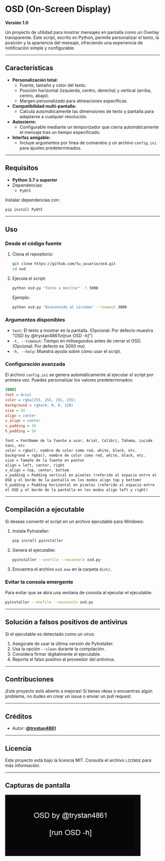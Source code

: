 # OSD (On-Screen Display)

**Versión 1.0**

Un proyecto de utilidad para mostrar mensajes en pantalla como un Overlay transparente. Este script, escrito en Python, permite personalizar el texto, la posición y la apariencia del mensaje, ofreciendo una experiencia de notificación simple y configurable.

---

## Características

- **Personalización total:**
  - Fuente, tamaño y color del texto.
  - Posición horizontal (izquierda, centro, derecha) y vertical (arriba, centro, abajo).
  - Margen personalizado para alineaciones específicas.
- **Compatibilidad multi-pantalla:**
  - Calcula automáticamente las dimensiones de texto y pantalla para adaptarse a cualquier resolución.
- **Autocierre:**
  - Configurable mediante un temporizador que cierra automáticamente el mensaje tras un tiempo especificado.
- **Interfaz amigable:**
  - Incluye argumentos por línea de comandos y un archivo `config.ini` para ajustes predeterminados.

---

## Requisitos

- **Python 3.7 o superior**
- Dependencias:
  - `PyQt5`

Instalar dependencias con:

```bash
pip install PyQt5
```

---

## Uso

### Desde el código fuente

1. Clona el repositorio:
   ```bash
   git clone https://github.com/tu_usuario/osd.git
   cd osd
   ```
2. Ejecuta el script:
   ```bash
   python osd.py "Texto a mostrar" -t 5000
   ```
   Ejemplo:
   ```bash
   python osd.py "Bienvenido al sistema" --timeout 3000
   ```

### Argumentos disponibles

- `text`: El texto a mostrar en la pantalla. (Opcional: Por defecto muestra "OSD by @trystan4861\n[run OSD -h]")
- `-t, --timeout`: Tiempo en milisegundos antes de cerrar el OSD. (Opcional: Por defecto es 3000 ms)
- `-h, --help`: Muestra ayuda sobre cómo usar el script.

### Configuración avanzada

El archivo `config.ini` se genera automáticamente al ejecutar el script por primera vez. Puedes personalizar los valores predeterminados:

```ini
[OSD]
font = Arial
color = rgba(255, 255, 255, 255)
background = rgba(0, 0, 0, 128)
size = 24
align = center
v_align = center
v_padding = 10
h_padding = 50
```
```
font = FontName de la fuente a usar, Arial, Calibri, Tahoma, Lucide Sans, etc
color = rgba(), nombre de color como red, white, black, etc.
backgrond = rgba(), nombre de color como red, white, black, etc.
size = Tamaño de la fuente en puntos
align = left, center, right
v_align = top, center, bottom
v_padding = Padding vertical en pixeles (referido al espacio entre el OSD y el borde de la pantalla en los modos align top y bottom)
h_padding = Padding horizontal en pixeles (referido al espacio entre el OSD y el borde de la pantalla en los modos align left y right)
```
---

## Compilación a ejecutable

Si deseas convertir el script en un archivo ejecutable para Windows:

1. Instala PyInstaller:
   ```bash
   pip install pyinstaller
   ```
2. Genera el ejecutable:
   ```bash
   pyinstaller --onefile --noconsole osd.py
   ```
3. Encuentra el archivo `osd.exe` en la carpeta `dist/`.

### Evitar la consola emergente

Para evitar que se abra una ventana de consola al ejecutar el ejecutable:

```bash
pyinstaller --onefile --noconsole osd.py
```

---

## Solución a falsos positivos de antivirus

Si el ejecutable es detectado como un virus:

1. Asegúrate de usar la última versión de PyInstaller.
2. Usa la opción `--clean` durante la compilación.
3. Considera firmar digitalmente el ejecutable.
4. Reporta el falso positivo al proveedor del antivirus.

---

## Contribuciones

¡Este proyecto está abierto a mejoras! Si tienes ideas o encuentras algún problema, no dudes en crear un issue o enviar un pull request.

---

## Créditos

- Autor: [**@trystan4861**](https://github.com/Trystan4861)

---

## Licencia

Este proyecto está bajo la licencia MIT. Consulta el archivo `LICENSE` para más información.

---

## Capturas de pantalla

<img src="https://raw.githubusercontent.com/Trystan4861/OSD/refs/heads/main/screenshot.jpg" />
